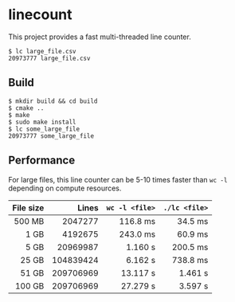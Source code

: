 # linecount

This project provides a fast multi-threaded line counter. 

```console
$ lc large_file.csv
20973777 large_file.csv
```

## Build

```console
$ mkdir build && cd build
$ cmake ..
$ make
$ sudo make install
$ lc some_large_file
20973777 some_large_file
```

## Performance

For large files, this line counter can be 5-10 times faster than `wc -l` depending on compute resources.

| File size | Lines     | `wc -l <file>` | `./lc <file>` |
|----------:|----------:|---------------:|--------------:|
| 500 MB    | 2047277   | 116.8 ms       | 34.5 ms       |
| 1 GB      | 4192675   | 243.0 ms       | 60.9 ms       |
| 5 GB      | 20969987  | 1.160 s        | 200.5 ms      |
| 25 GB     | 104839424 | 6.162 s        | 738.8 ms      |
| 51 GB     | 209706969 | 13.117 s       | 1.461 s       | 
| 100 GB    | 209706969 | 27.279 s       | 3.597 s       | 
